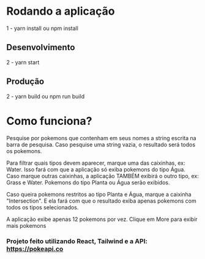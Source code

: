# Rodando a aplicação

1 - yarn install ou npm install

## Desenvolvimento
 
2 - yarn start

## Produção

2 - yarn build ou npm run build

# Como funciona?

Pesquise por pokemons que contenham em seus nomes a string escrita na barra de pesquisa.
Caso pesquise uma string vazia, o resultado será todos os pokemons.

Para filtrar quais tipos devem aparecer, marque uma das caixinhas, ex: Water. Isso fará com que a aplicação só exiba pokemons do tipo Água.
Caso marque outras caixinhas, a aplicação TAMBÉM exibirá o outro tipo, ex: Grass e Water. Pokemons do tipo Planta ou Água serão exibidos.

Caso queira pokemons restritos ao tipo Planta e Água, marque a caixinha "Intersection". E ela fará com que o resultado exiba apenas pokemons com todos os tipos selecionados.

A aplicação exibe apenas 12 pokemons por vez. Clique em More para exibir mais pokemons

### Projeto feito utilizando React, Tailwind e a API: https://pokeapi.co
